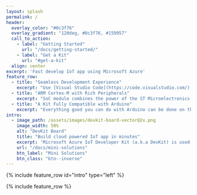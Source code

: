 ```yaml
---
layout: splash
permalink: /
header:
  overlay_color: "#0c3f76"
  overlay_gradient: "120deg, #0c3f76, #159957"
  call_to_action:
    - label: "Getting Started"
      url: "/docs/getting-started/"
    - label: "Get a Kit"
      url: "#get-a-kit"
  align: center
excerpt: 'Fast develop IoT app using Microsoft Azure'
feature_row:
  - title: "Seamless Development Experience"
    excerpt: "Use [Visual Studio Code](https://code.visualstudio.com/) with [Arduino Extension](https://marketplace.visualstudio.com/items?itemName=vsciot-vscode.vscode-arduino) to quickly build a full-fledged IoT application that integrates multiple services like Azure IoT Hub, Logic App and Cognitive Services. And the Mini Solutions is an easy to get started sample catalog here to help you learn and build your own project."
  - title: "ARM Cortex-M with Rich Peripherals"
    excerpt: "SoC module combines the power of the ST Microelectronics [STM32F412](http://www.st.com/content/ccc/resource/technical/document/reference_manual/group0/4f/7b/2b/bd/04/b3/49/25/DM00180369/files/DM00180369.pdf/jcr:content/translations/en.DM00180369.pdf) at its core and and Cypress [BCM43362](http://www.cypress.com/file/297991/download) for WiFi. For on-board peripherals, it has an OLED screen, a headphone output, an stereo microphone and abundant of sensors such as humidity & temperature, pressure, accelerometer & gyroscope and magnetometer sensors."
  - title: "A Kit Fully Compatible with Arduino"
    excerpt: "Everything good you can do with Arduino can be done on the DevKit. It is targeted for developers to create and prototype low power IoT projects quickly and easily. There is 25 external pins on the edge connector of the board as GPIO can be used to connect to external sensors and actuators."
intro:
  - image_path: /assets/images/devkit-board-vector@2x.png
    image_width: 50%
    alt: "DevKit Board"
    title: "Build cloud powered IoT app in minutes"
    excerpt: 'Microsoft Azure IoT Developer Kit (a.k.a DevKit) is used to develop and prototype Internet of Things (IoT) solutions leveraging on Microsoft Azure services. It includes an Arduino compatible board with rich peripherals and sensors, an open-source board package and a fast growing mini solution catalog.'
    url: "/docs/mini-solutions"
    btn_label: "Mini Solutions"
    btn_class: "btn--inverse"
---
```


{% include feature_row id="intro" type="left" %}

{% include feature_row %}
